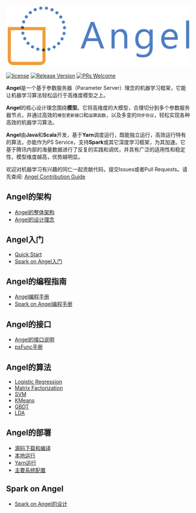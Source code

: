 ![](assets/angel_logo.png)


[![license](http://img.shields.io/badge/license-BSD3-brightgreen.svg?style=flat)](https://github.com/tencent/angel/blob/master/LICENSE)
[![Release Version](https://img.shields.io/badge/release-1.0.0-red.svg)](https://github.com/tencent/angel/releases) 
[![PRs Welcome](https://img.shields.io/badge/PRs-welcome-brightgreen.svg)](https://github.com/tencent/angel/pulls)


**Angel**是一个基于参数服务器（Parameter Server）理念的机器学习框架，它能让机器学习算法轻松运行于高维度模型之上。

**Angel**的核心设计理念围绕**模型**。它将高维度的大模型，合理切分到多个参数服务器节点，并通过高效的`模型更新接口`和`运算函数`，以及多变的`同步协议`，轻松实现各种高效的机器学习算法。

**Angel**由**Java**和**Scala**开发，基于**Yarn**调度运行，既能独立运行，高效运行特有的算法，亦能作为PS Service，支持**Spark**或其它深度学习框架，为其加速。它基于腾讯内部的海量数据进行了反复的实践和调优，并具有广泛的适用性和稳定性，模型维度越高，优势越明显。

欢迎对机器学习有兴趣的同仁一起贡献代码，提交Issues或者Pull Requests。请先查阅: [Angel Contribution Guide]()

## Angel的架构

* [Angel的整体架构](./docs/design/architecture.md)
* [Angel的设计理念](./docs/design/design.md)

## Angel入门
* [Quick Start]()
* [Spark on Angel入门](./docs/tutorials/spark_on_angel_quick_start.md)


## Angel的编程指南

* [Angel编程手册](./docs/programmers_guide/angel_programing_guide.md)
* [Spark on Angel编程手册](./docs/programmers_guide/spark_on_angel_programing_guide.md)

## Angel的接口

* [Angel的接口说明](./docs/apis/interface_api.md)
* [psFunc手册](./docs/design/psf_develop.md)

## Angel的算法

* [Logistic Regression](./docs/algo/lr_on_angel.md)
* [Matrix Factorization](./docs/algo/mf_on_angel.md)
* [SVM](./docs/algo/svm_on_angel.md)
* [KMeans](./docs/algo/kmeans_on_angel.md)
* [GBDT](./docs/algo/gbdt_on_angel.md)
* [LDA](./docs/algo/lda_on_angel.md)

## Angel的部署

* [源码下载和编译](./docs/deploy/source_compile.md)
* [本地运行](./docs/deploy/local_run.md)
* [Yarn运行](./docs/deploy/run_on_yarn.md)
* [主要系统配置](./docs/deploy/config_details.md)


## Spark on Angel

* [Spark on Angel的设计](./docs/design/spark_on_angel.md)
